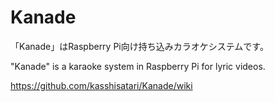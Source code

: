 # Kanade
「Kanade」はRaspberry Pi向け持ち込みカラオケシステムです。

"Kanade" is a karaoke system in Raspberry Pi for lyric videos.

https://github.com/kasshisatari/Kanade/wiki
